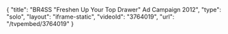 {
    "title": "BR4SS \"Freshen Up Your Top Drawer\" Ad Campaign 2012",
    "type": "solo",
    "layout": "iframe-static",
    "videoId": "3764019",
    "url": "\/tvpembed\/3764019"
}